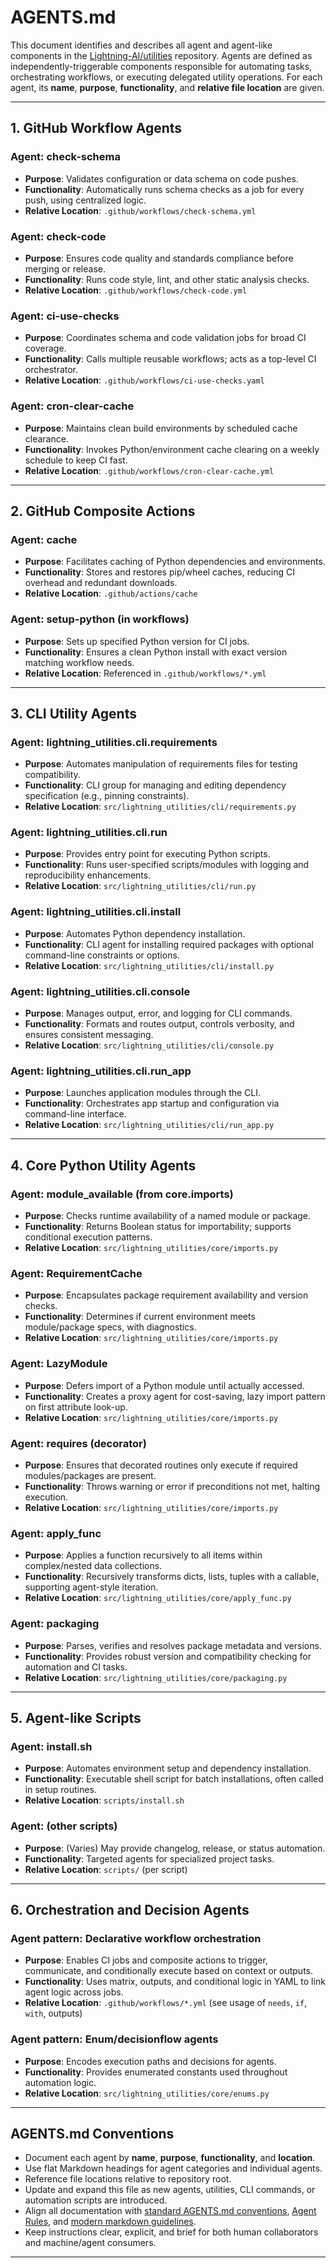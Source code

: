 # AGENTS.md

This document identifies and describes all agent and agent-like components in the [Lightning-AI/utilities](https://github.com/Lightning-AI/utilities) repository. Agents are defined as independently-triggerable components responsible for automating tasks, orchestrating workflows, or executing delegated utility operations. For each agent, its **name**, **purpose**, **functionality**, and **relative file location** are given.

______________________________________________________________________

## 1. GitHub Workflow Agents

### Agent: check-schema

- **Purpose**: Validates configuration or data schema on code pushes.
- **Functionality**: Automatically runs schema checks as a job for every push, using centralized logic.
- **Relative Location**: `.github/workflows/check-schema.yml`

### Agent: check-code

- **Purpose**: Ensures code quality and standards compliance before merging or release.
- **Functionality**: Runs code style, lint, and other static analysis checks.
- **Relative Location**: `.github/workflows/check-code.yml`

### Agent: ci-use-checks

- **Purpose**: Coordinates schema and code validation jobs for broad CI coverage.
- **Functionality**: Calls multiple reusable workflows; acts as a top-level CI orchestrator.
- **Relative Location**: `.github/workflows/ci-use-checks.yaml`

### Agent: cron-clear-cache

- **Purpose**: Maintains clean build environments by scheduled cache clearance.
- **Functionality**: Invokes Python/environment cache clearing on a weekly schedule to keep CI fast.
- **Relative Location**: `.github/workflows/cron-clear-cache.yml`

______________________________________________________________________

## 2. GitHub Composite Actions

### Agent: cache

- **Purpose**: Facilitates caching of Python dependencies and environments.
- **Functionality**: Stores and restores pip/wheel caches, reducing CI overhead and redundant downloads.
- **Relative Location**: `.github/actions/cache`

### Agent: setup-python (in workflows)

- **Purpose**: Sets up specified Python version for CI jobs.
- **Functionality**: Ensures a clean Python install with exact version matching workflow needs.
- **Relative Location**: Referenced in `.github/workflows/*.yml`

______________________________________________________________________

## 3. CLI Utility Agents

### Agent: lightning_utilities.cli.requirements

- **Purpose**: Automates manipulation of requirements files for testing compatibility.
- **Functionality**: CLI group for managing and editing dependency specification (e.g., pinning constraints).
- **Relative Location**: `src/lightning_utilities/cli/requirements.py`

### Agent: lightning_utilities.cli.run

- **Purpose**: Provides entry point for executing Python scripts.
- **Functionality**: Runs user-specified scripts/modules with logging and reproducibility enhancements.
- **Relative Location**: `src/lightning_utilities/cli/run.py`

### Agent: lightning_utilities.cli.install

- **Purpose**: Automates Python dependency installation.
- **Functionality**: CLI agent for installing required packages with optional command-line constraints or options.
- **Relative Location**: `src/lightning_utilities/cli/install.py`

### Agent: lightning_utilities.cli.console

- **Purpose**: Manages output, error, and logging for CLI commands.
- **Functionality**: Formats and routes output, controls verbosity, and ensures consistent messaging.
- **Relative Location**: `src/lightning_utilities/cli/console.py`

### Agent: lightning_utilities.cli.run_app

- **Purpose**: Launches application modules through the CLI.
- **Functionality**: Orchestrates app startup and configuration via command-line interface.
- **Relative Location**: `src/lightning_utilities/cli/run_app.py`

______________________________________________________________________

## 4. Core Python Utility Agents

### Agent: module_available (from core.imports)

- **Purpose**: Checks runtime availability of a named module or package.
- **Functionality**: Returns Boolean status for importability; supports conditional execution patterns.
- **Relative Location**: `src/lightning_utilities/core/imports.py`

### Agent: RequirementCache

- **Purpose**: Encapsulates package requirement availability and version checks.
- **Functionality**: Determines if current environment meets module/package specs, with diagnostics.
- **Relative Location**: `src/lightning_utilities/core/imports.py`

### Agent: LazyModule

- **Purpose**: Defers import of a Python module until actually accessed.
- **Functionality**: Creates a proxy agent for cost-saving, lazy import pattern on first attribute look-up.
- **Relative Location**: `src/lightning_utilities/core/imports.py`

### Agent: requires (decorator)

- **Purpose**: Ensures that decorated routines only execute if required modules/packages are present.
- **Functionality**: Throws warning or error if preconditions not met, halting execution.
- **Relative Location**: `src/lightning_utilities/core/imports.py`

### Agent: apply_func

- **Purpose**: Applies a function recursively to all items within complex/nested data collections.
- **Functionality**: Recursively transforms dicts, lists, tuples with a callable, supporting agent-style iteration.
- **Relative Location**: `src/lightning_utilities/core/apply_func.py`

### Agent: packaging

- **Purpose**: Parses, verifies and resolves package metadata and versions.
- **Functionality**: Provides robust version and compatibility checking for automation and CI tasks.
- **Relative Location**: `src/lightning_utilities/core/packaging.py`

______________________________________________________________________

## 5. Agent-like Scripts

### Agent: install.sh

- **Purpose**: Automates environment setup and dependency installation.
- **Functionality**: Executable shell script for batch installations, often called in setup routines.
- **Relative Location**: `scripts/install.sh`

### Agent: (other scripts)

- **Purpose**: (Varies) May provide changelog, release, or status automation.
- **Functionality**: Targeted agents for specialized project tasks.
- **Relative Location**: `scripts/` (per script)

______________________________________________________________________

## 6. Orchestration and Decision Agents

### Agent pattern: Declarative workflow orchestration

- **Purpose**: Enables CI jobs and composite actions to trigger, communicate, and conditionally execute based on context or outputs.
- **Functionality**: Uses matrix, outputs, and conditional logic in YAML to link agent logic across jobs.
- **Relative Location**: `.github/workflows/*.yml` (see usage of `needs`, `if`, `with`, outputs)

### Agent pattern: Enum/decisionflow agents

- **Purpose**: Encodes execution paths and decisions for agents.
- **Functionality**: Provides enumerated constants used throughout automation logic.
- **Relative Location**: `src/lightning_utilities/core/enums.py`

______________________________________________________________________

## AGENTS.md Conventions

- Document each agent by **name**, **purpose**, **functionality**, and **location**.
- Use flat Markdown headings for agent categories and individual agents.
- Reference file locations relative to repository root.
- Update and expand this file as new agents, utilities, CLI commands, or automation scripts are introduced.
- Align all documentation with [standard AGENTS.md conventions](https://github.com/openai/agents.md), [Agent Rules](https://agent-rules.org/), and [modern markdown guidelines](https://docs.github.com/en/get-started/writing-on-github/getting-started-with-writing-and-formatting-on-github/basic-writing-and-formatting-syntax).
- Keep instructions clear, explicit, and brief for both human collaborators and machine/agent consumers.

______________________________________________________________________
